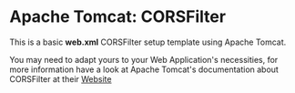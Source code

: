 Apache Tomcat: CORSFilter
==========
This is a basic **web.xml** CORSFilter setup template using Apache Tomcat. 

You may need to adapt yours to your Web Application's necessities, for more information have a look at Apache Tomcat's documentation about CORSFilter at their [Website](http://tomcat.apache.org/tomcat-7.0-doc/config/filter.html#CORS_Filter "Apache Tomcat: CORSFilter")
